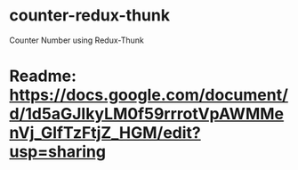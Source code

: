# counter-redux-thunk
Counter Number using Redux-Thunk
# Readme: https://docs.google.com/document/d/1d5aGJIkyLM0f59rrrotVpAWMMenVj_GIfTzFtjZ_HGM/edit?usp=sharing
